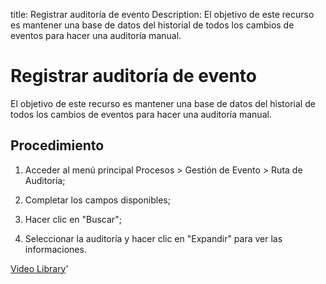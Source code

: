 title: Registrar auditoría de evento
Description: El objetivo de este recurso es mantener una base de datos del historial de todos los cambios de eventos para hacer una auditoría manual.
# Registrar auditoría de evento

El objetivo de este recurso es mantener una base de datos del historial de todos los cambios de eventos para hacer una auditoría manual.

Procedimiento
-------------

1.  Acceder al menú principal Procesos \> Gestión de Evento \> Ruta de
    Auditoría;

2.  Completar los campos disponibles;

3.  Hacer clic en "Buscar";

4.  Seleccionar la auditoría y hacer clic en "Expandir" para ver las
    informaciones.

<i class='fa fa-youtube-play  fa-2x' style='color:#97ce17;vertical-align: middle;'> </i> [Video Library](https://www.youtube.com/playlist?list=PLB5qK2uzf2RNEIr_hUNAaOjTln3E-3K7n)'

<!-- !!! tip "About"

    <b>Product/Version:</b> CITSmart | 8.00 &nbsp;&nbsp;
    <b>Updated:</b>01/25/2021 – Larissa Lourenço
